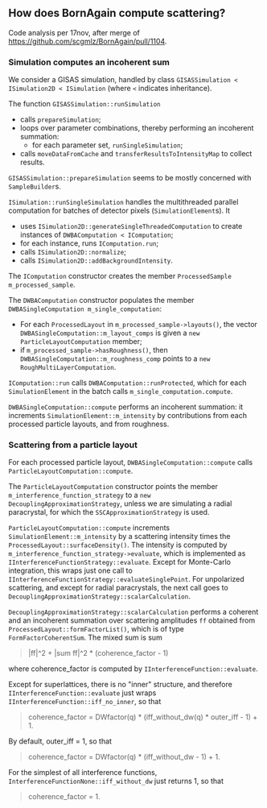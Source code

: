 ## How does BornAgain compute scattering?

Code analysis per 17nov, after merge of https://github.com/scgmlz/BornAgain/pull/1104.

### Simulation computes an incoherent sum

We consider a GISAS simulation, handled by class `GISASSimulation < ISimulation2D < ISimulation`
(where `<` indicates inheritance).

The function `GISASSimulation::runSimulation`
- calls `prepareSimulation`;
- loops over parameter combinations, thereby performing an incoherent summation:
  - for each parameter set, `runSingleSimulation`;
- calls `moveDataFromCache` and `transferResultsToIntensityMap` to collect results.

`GISASSimulation::prepareSimulation` seems to be mostly concerned with `SampleBuilder`s.

`ISimulation::runSingleSimulation` handles the multithreaded parallel computation
for batches of detector pixels (`SimulationElement`s). It
- uses `ISimulation2D::generateSingleThreadedComputation` to create instances of `DWBAComputation < IComputation`;
- for each instance, runs `IComputation.run`;
- calls `ISimulation2D::normalize`;
- calls `ISimulation2D::addBackgroundIntensity`.

The `IComputation` constructor creates the member `ProcessedSample m_processed_sample`.

The `DWBAComputation` constructor populates the member `DWBASingleComputation m_single_computation`:
- For each `ProcessedLayout` in `m_processed_sample->layouts()`, the vector `DWBASingleComputation::m_layout_comps` is given a `new ParticleLayoutComputation` member;
- if `m_processed_sample->hasRoughness()`, then `DWBASingleComputation::m_roughness_comp` points to a `new RoughMultiLayerComputation`.

`IComputation::run` calls `DWBAComputation::runProtected`, which for each `SimulationElement` in the batch calls `m_single_computation.compute`.

`DWBASingleComputation::compute` performs an incoherent summation: it increments `SimulationElement::m_intensity` by contributions from each processed particle layouts, and from roughness.

### Scattering from a particle layout

For each processed particle layout, `DWBASingleComputation::compute` calls `ParticleLayoutComputation::compute`.

The `ParticleLayoutComputation` constructor points the member `m_interference_function_strategy` to a `new DecouplingApproximationStrategy`, unless we are simulating a radial paracrystal, for which the `SSCApproximationStrategy` is used.

`ParticleLayoutComputation::compute` increments `SimulationElement::m_intensity` by a scattering intensity times the `ProcessedLayout::surfaceDensity()`. The intensity is computed by `m_interference_function_strategy->evaluate`, which is implemented as `IInterferenceFunctionStrategy::evaluate`. Except for Monte-Carlo integration, this wraps just one call to `IInterferenceFunctionStrategy::evaluateSinglePoint`. For unpolarized scattering, and except for radial paracrystals, the next call goes to `DecouplingApproximationStrategy::scalarCalculation`.

`DecouplingApproximationStrategy::scalarCalculation` performs a coherent and an incoherent summation over scattering amplitudes `ff` obtained from `ProcessedLayout::formFactorList()`, which is of type `FormFactorCoherentSum`. The mixed sum is sum

> |ff|^2 + |sum ff|^2 * (coherence_factor - 1)

where coherence_factor is computed by `IInterferenceFunction::evaluate`.

Except for superlattices, there is no "inner" structure, and therefore `IInterferenceFunction::evaluate` just wraps `IInterferenceFunction::iff_no_inner`, so that

> coherence_factor = DWfactor(q) * (iff_without_dw(q) * outer_iff - 1) + 1.

By default, outer_iff = 1, so that

> coherence_factor = DWfactor(q) * (iff_without_dw - 1) + 1.

For the simplest of all interference functions, `InterferenceFunctionNone::iff_without_dw` just returns 1, so that

> coherence_factor = 1.
